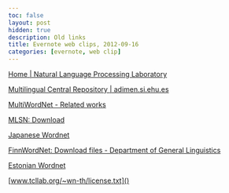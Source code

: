```yaml
---
toc: false
layout: post
hidden: true
description: Old links
title: Evernote web clips, 2012-09-16
categories: [evernote, web clip]
---
```


[Home | Natural Language Processing Laboratory]()

[Multilingual Central Repository | adimen.si.ehu.es]()

[MultiWordNet - Related works]()

[MLSN: Download]()

[Japanese Wordnet]()

[FinnWordNet: Download files - Department of General Linguistics]()

[Estonian Wordnet]()

[www.tcllab.org/~wn-th/license.txt]()

